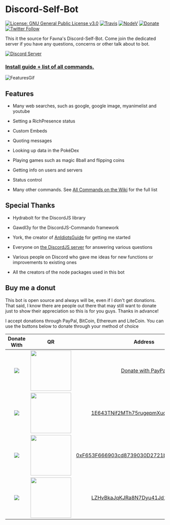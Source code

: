 # Discord-Self-Bot

[![License: GNU General Public License v3.0](https://img.shields.io/badge/License-GNU%20General%20Public%20License%20v3.0-blue.svg)](https://github.com/Favna/Discord-Self-Bot/blob/master/LICENCE.md) [![Travis](https://img.shields.io/travis/Favna/Discord-Self-Bot.svg?style=flat-square)](https://travis-ci.org/Favna/Discord-Self-Bot) [![NodeV](https://img.shields.io/badge/Node-v8.5.0-FF0000.svg?style=flat-square)](https://nodejs.org/en/download/current/) [![Donate](https://img.shields.io/badge/Donate-PayPal-547ab8.svg?style=flat-square)](https://www.paypal.com/cgi-bin/webscr?cmd=_s-xclick&hosted_button_id=GY3CFCL25HQNJ) [![Twitter Follow](https://img.shields.io/twitter/follow/espadrine.svg?style=social&label=Follow)](https://twitter.com/Favna_)


This it the source for Favna's Discord-Self-Bot. Come join the dedicated server if you have any questions, concerns or other talk about to bot.

[![Discord Server](https://canary.discordapp.com/api/guilds/246821351585742851/widget.png?style=banner3)](https://discord.gg/zdt5yQt)

### [**Install guide + list of all commands.**](https://github.com/Favna/Discord-Self-Bot/wiki)

![FeaturesGif](https://i.imgur.com/Op5CO0Y.gif)


## Features

- Many web searches, such as google, google image, myanimelist and youtube

- Setting a RichPresence status

- Custom Embeds

- Quoting messages

- Looking up data in the PokéDex

- Playing games such as magic 8ball and flipping coins

- Getting info on users and servers

- Status control

- Many other commands. See [All Commands on the Wiki](https://github.com/Favna/Discord-Self-Bot/wiki/All-Commands) for the full list

## Special Thanks

- Hydrabolt for the DiscordJS library

- Gawdl3y for the DiscordJS-Commando framework

- York, the creator of [AnIdiotsGuide](https://anidiots.guide/) for getting me started

- Everyone on [the DiscordJS server](https://discord.gg/bRCvFy9) for answering various questions

- Various people on Discord who gave me ideas for new functions or improvements to existing ones

- All the creators of the node packages used in this bot

## Buy me a donut

This bot is open source and always will be, even if I don't get donations. That said, I know there are people out there that may still want to donate just to show their appreciation so this is for you guys. Thanks in advance!

I accept donations through PayPal, BitCoin, Ethereum and LiteCoin. You can use the buttons below to donate through your method of choice


|Donate With|QR|Address|
|:---:|:---:|:---:|
<a href="https://www.paypal.com/cgi-bin/webscr?cmd=_s-xclick&hosted_button_id=GY3CFCL25HQNJ"><img src="https://favna.s-ul.eu/scrns/hqtB097v.png"></a>|<img src="https://favna.s-ul.eu/scrns/9gCHDpya.png" width="128">|[Donate with PayPal](https://www.paypal.com/cgi-bin/webscr?cmd=_s-xclick&hosted_button_id=GY3CFCL25HQNJ)|
<img src="https://favna.s-ul.eu/scrns/yuLvpp8Q.png">|<img src="https://favna.s-ul.eu/scrns/uH4DQbUK.png" width="128">|<a href="bitcoin:1E643TNif2MTh75rugepmXuq35Tck4TnE5?amount=0.01&label=Favna%27%20Ribbon%20Discord%20Bot">1E643TNif2MTh75rugepmXuq35Tck4TnE5</a>|
<img src="https://favna.s-ul.eu/scrns/XG42HAxq.png">|<img src="https://favna.s-ul.eu/scrns/cBE1WJFa.png" width="128">|<a href="ethereum:0xF653F666903cd8739030D2721bF01095896F5D6E?amount=0.01&label=Favna%27%20Ribbon%20Discord%20Bot">0xF653F666903cd8739030D2721bF01095896F5D6E</a>|
<img src="https://favna.s-ul.eu/scrns/5M8KMzTa.png">|<img src="https://favna.s-ul.eu/scrns/1tTFTyKZ.png" width="128">|<a href="litecoin:LZHvBkaJqKJRa8N7Dyu41Jd1PDBAofCik6?amount=0.01&label=Favna%27%20Ribbon%20Discord%20Bot">LZHvBkaJqKJRa8N7Dyu41Jd1PDBAofCik6</a>|
